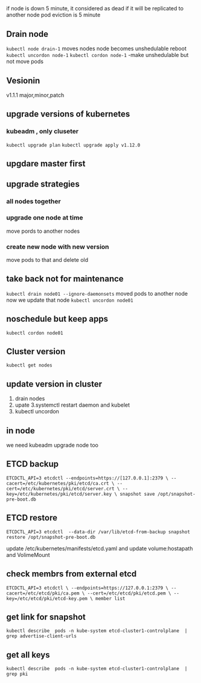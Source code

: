 ## 

if node is down 5 minute, it considered as dead
if it will be replicated to another node
pod eviction is 5 minute

## Drain node

`kubectl node drain-1` moves nodes
node becomes unshedulable
reboot
`kubectl uncordon node-1`
`kubectl cordon node-1` -make unshedulable but not move pods




## Vesionin

v1.1.1
major,minor,patch

## upgrade versions of kubernetes
### kubeadm , only cluseter

`kubectl upgrade plan`
`kubectl upgrade apply v1.12.0`

## upgdare master first


## upgrade strategies

### all nodes together

### upgrade one node at time
move pords to another nodes

### create new node with new version

move pods to that and delete old


## take back not for maintenance
`kubectl drain node01 --ignore-daemonsets`
moved pods to another node
now we update that node
`kubectl uncordon node01`

## noschedule but keep apps

`kubectl cordon node01`

## Cluster version
`kubectl get nodes`


## update version in cluster
1. drain nodes
2. upate
3.systemctl restart daemon and kubelet
4. kubectl uncordon

## in node
we need kubeadm upgrade node too

## ETCD backup


`ETCDCTL_API=3 etcdctl --endpoints=https://[127.0.0.1]:2379 \
 --cacert=/etc/kubernetes/pki/etcd/ca.crt \
 --cert=/etc/kubernetes/pki/etcd/server.crt \
 --key=/etc/kubernetes/pki/etcd/server.key \
 snapshot save /opt/snapshot-pre-boot.db`

## ETCD restore

`ETCDCTL_API=3 etcdctl  --data-dir /var/lib/etcd-from-backup snapshot restore /opt/snapshot-pre-boot.db`
 
 update /etc/kubernetes/manifests/etcd.yaml
 and update volume:hostapath 
 and VolimeMount
## check membrs from external etcd

 `ETCDCTL_API=3 etcdctl \
 --endpoints=https://127.0.0.1:2379 \
 --cacert=/etc/etcd/pki/ca.pem \
 --cert=/etc/etcd/pki/etcd.pem \
 --key=/etc/etcd/pki/etcd-key.pem \
  member list`


## get link for snapshot

`kubectl describe  pods -n kube-system etcd-cluster1-controlplane  | grep advertise-client-urls`

## get all keys
`kubectl describe  pods -n kube-system etcd-cluster1-controlplane  | grep pki`
